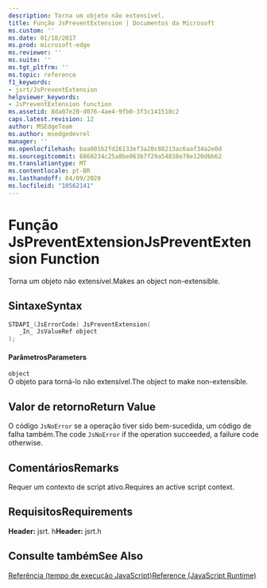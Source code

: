 ```yaml
---
description: Torna um objeto não extensível.
title: Função JsPreventExtension | Documentos da Microsoft
ms.custom: ''
ms.date: 01/18/2017
ms.prod: microsoft-edge
ms.reviewer: ''
ms.suite: ''
ms.tgt_pltfrm: ''
ms.topic: reference
f1_keywords:
- jsrt/JsPreventExtension
helpviewer_keywords:
- JsPreventExtension function
ms.assetid: 8da07e20-d076-4ae4-9fb0-3f3c141518c2
caps.latest.revision: 12
author: MSEdgeTeam
ms.author: msedgedevrel
manager: ''
ms.openlocfilehash: baa001b2fd26133ef3a20c88213ac6aaf34a2e0d
ms.sourcegitcommit: 6860234c25a8be863b7f29a54838e78e120dbb62
ms.translationtype: MT
ms.contentlocale: pt-BR
ms.lasthandoff: 04/09/2020
ms.locfileid: "10562141"
---
```

# <span data-ttu-id="ca818-103">Função JsPreventExtension</span><span class="sxs-lookup"><span data-stu-id="ca818-103">JsPreventExtension Function</span></span>
<span data-ttu-id="ca818-104">Torna um objeto não extensível.</span><span class="sxs-lookup"><span data-stu-id="ca818-104">Makes an object non-extensible.</span></span>  
  
## <span data-ttu-id="ca818-105">Sintaxe</span><span class="sxs-lookup"><span data-stu-id="ca818-105">Syntax</span></span>  
  
```cpp  
STDAPI_(JsErrorCode) JsPreventExtension(  
   _In_ JsValueRef object  
);  
```  
  
#### <span data-ttu-id="ca818-106">Parâmetros</span><span class="sxs-lookup"><span data-stu-id="ca818-106">Parameters</span></span>  
 `object`  
 <span data-ttu-id="ca818-107">O objeto para torná-lo não extensível.</span><span class="sxs-lookup"><span data-stu-id="ca818-107">The object to make non-extensible.</span></span>  
  
## <span data-ttu-id="ca818-108">Valor de retorno</span><span class="sxs-lookup"><span data-stu-id="ca818-108">Return Value</span></span>  
 <span data-ttu-id="ca818-109">O código `JsNoError` se a operação tiver sido bem-sucedida, um código de falha também.</span><span class="sxs-lookup"><span data-stu-id="ca818-109">The code `JsNoError` if the operation succeeded, a failure code otherwise.</span></span>  
  
## <span data-ttu-id="ca818-110">Comentários</span><span class="sxs-lookup"><span data-stu-id="ca818-110">Remarks</span></span>  
 <span data-ttu-id="ca818-111">Requer um contexto de script ativo.</span><span class="sxs-lookup"><span data-stu-id="ca818-111">Requires an active script context.</span></span>  
  
## <span data-ttu-id="ca818-112">Requisitos</span><span class="sxs-lookup"><span data-stu-id="ca818-112">Requirements</span></span>  
 <span data-ttu-id="ca818-113">**Header:** jsrt. h</span><span class="sxs-lookup"><span data-stu-id="ca818-113">**Header:** jsrt.h</span></span>  
  
## <span data-ttu-id="ca818-114">Consulte também</span><span class="sxs-lookup"><span data-stu-id="ca818-114">See Also</span></span>  
 [<span data-ttu-id="ca818-115">Referência (tempo de execução JavaScript)</span><span class="sxs-lookup"><span data-stu-id="ca818-115">Reference (JavaScript Runtime)</span></span>](../chakra-hosting/reference-javascript-runtime.md)
